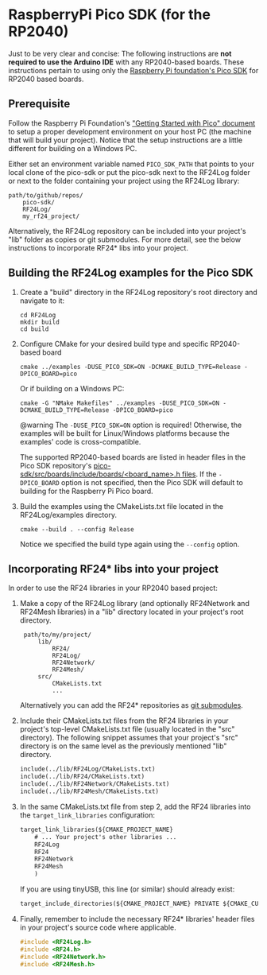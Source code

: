 # RaspberryPi Pico SDK (for the RP2040)
Just to be very clear and concise: The following instructions are
**not required to use the Arduino IDE** with any RP2040-based boards.
These instructions pertain to using only the
[Raspberry Pi foundation's Pico SDK](https://github.com/raspberrypi/pico-sdk)
for RP2040 based boards.

## Prerequisite
Follow the Raspberry Pi Foundation's
["Getting Started with Pico" document](https://rptl.io/pico-get-started) to
setup a proper development environment on your host PC (the machine that
will build your project). Notice that the setup instructions are a little
different for building on a Windows PC.

Either set an environment variable named `PICO_SDK_PATH` that points to your
local clone of the pico-sdk or put the pico-sdk next to the RF24Log folder or
next to the folder containing your project using the RF24Log library:

    path/to/github/repos/
        pico-sdk/
        RF24Log/
        my_rf24_project/

Alternatively, the RF24Log repository can be included into your project's "lib"
folder as copies or git submodules. For more detail, see the below
instructions to incorporate RF24* libs into your project.

## Building the RF24Log examples for the Pico SDK

1. Create a "build" directory in the RF24Log repository's root directory and
   navigate to it:
   ```shell
   cd RF24Log
   mkdir build
   cd build
   ```
2. Configure CMake for your desired build type and specific RP2040-based board
   ```shell
   cmake ../examples -DUSE_PICO_SDK=ON -DCMAKE_BUILD_TYPE=Release -DPICO_BOARD=pico
   ```
   Or if building on a Windows PC:
   ```shell
   cmake -G "NMake Makefiles" ../examples -DUSE_PICO_SDK=ON -DCMAKE_BUILD_TYPE=Release -DPICO_BOARD=pico
   ```
   @warning The  `-DUSE_PICO_SDK=ON` option is required! Otherwise, the examples will be built for
   Linux/Windows platforms because the examples' code is cross-compatible.<br>

   The supported RP2040-based boards are listed in header files in the Pico SDK
   repository's [pico-sdk/src/boards/include/boards/\<board_name>.h files](https://github.com/raspberrypi/pico-sdk/tree/master/src/boards/include/boards).
   If the `-DPICO_BOARD` option is not specified, then the Pico SDK will default to
   building for the Raspberry Pi Pico board.
3. Build the examples using the CMakeLists.txt file located in the
   RF24Log/examples directory.
   ```shell
   cmake --build . --config Release
   ```
   Notice we specified the build type again using the `--config` option.

## Incorporating RF24* libs into your project
In order to use the RF24 libraries in your RP2040 based project:

1. Make a copy of the RF24Log library (and optionally RF24Network and RF24Mesh
   libraries) in a "lib" directory located in your project's root directory.

        path/to/my/project/
            lib/
                RF24/
                RF24Log/
                RF24Network/
                RF24Mesh/
            src/
                CMakeLists.txt
                ...

   Alternatively you can add the RF24* repositories as [git submodules](https://git-scm.com/book/en/v2/Git-Tools-Submodules).
2. Include their CMakeLists.txt files from the RF24 libraries in your project's top-level
   CMakeLists.txt file (usually located in the "src" directory). The following snippet
   assumes that your project's "src" directory is on the same level as the previously
   mentioned "lib" directory.
   ```txt
   include(../lib/RF24Log/CMakeLists.txt)
   include(../lib/RF24/CMakeLists.txt)
   include(../lib/RF24Network/CMakeLists.txt)
   include(../lib/RF24Mesh/CMakeLists.txt)
   ```
3. In the same CMakeLists.txt file from step 2, add the RF24 libraries into the
   `target_link_libraries` configuration:
   ```txt
   target_link_libraries(${CMAKE_PROJECT_NAME}
       # ... Your project's other libraries ...
       RF24Log
       RF24
       RF24Network
       RF24Mesh
       )
   ```
   If you are using tinyUSB, this line (or similar) should already exist:
   ```txt
   target_include_directories(${CMAKE_PROJECT_NAME} PRIVATE ${CMAKE_CURRENT_LIST_DIR})
   ```
4. Finally, remember to include the necessary RF24* libraries' header files in your
   project's source code where applicable.
   ```cpp
   #include <RF24Log.h>
   #include <RF24.h>
   #include <RF24Network.h>
   #include <RF24Mesh.h>
   ```
